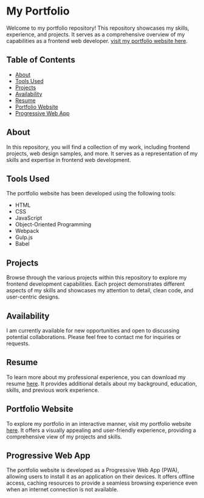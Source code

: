 # My Portfolio

Welcome to my portfolio repository! This repository showcases my skills, experience, and projects. It serves as a comprehensive overview of my capabilities as a frontend web developer.
[visit my portfolio website here](https://khaledalhayek.github.io/Portfolio/).

## Table of Contents

- [About](#about)
- [Tools Used](#tools-used)
- [Projects](#projects)
- [Availability](#availability)
- [Resume](#resume)
- [Portfolio Website](#portfolio-website)
- [Progressive Web App](#progressive-web-app)

## About
In this repository, you will find a collection of my work, including frontend projects, web design samples, and more. It serves as a representation of my skills and expertise in frontend web development.

## Tools Used
The portfolio website has been developed using the following tools:

- HTML
- CSS
- JavaScript
- Object-Oriented Programming
- Webpack
- Gulp.js
- Babel

## Projects
Browse through the various projects within this repository to explore my frontend development capabilities. Each project demonstrates different aspects of my skills and showcases my attention to detail, clean code, and user-centric designs.

## Availability
I am currently available for new opportunities and open to discussing potential collaborations. Please feel free to contact me for inquiries or requests.

## Resume
To learn more about my professional experience, you can download my resume [here](resume/resume.pdf). It provides additional details about my background, education, skills, and previous work experience.

## Portfolio Website
To explore my portfolio in an interactive manner, visit my portfolio website [here](https://khaledalhayek.github.io/Portfolio/). It offers a visually appealing and user-friendly experience, providing a comprehensive view of my projects and skills.

## Progressive Web App
The portfolio website is developed as a Progressive Web App (PWA), allowing users to install it as an application on their devices. It offers offline access, caching resources to provide a seamless browsing experience even when an internet connection is not available.
